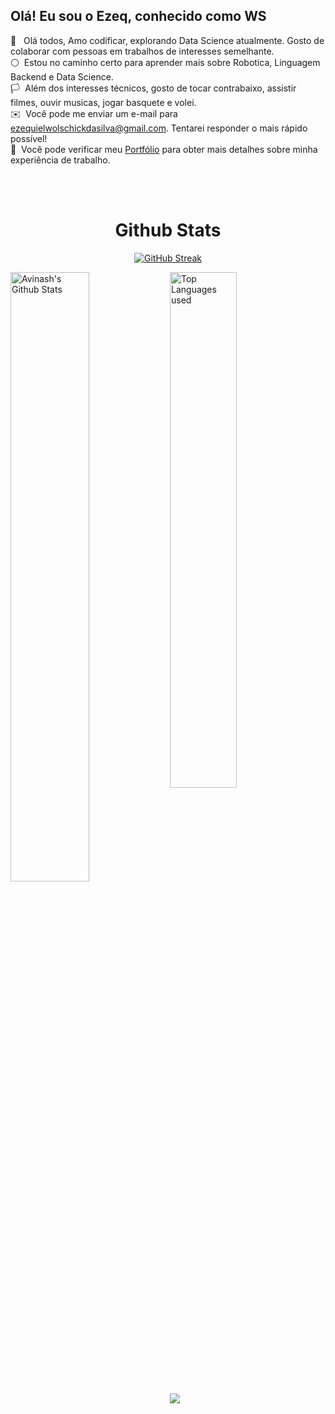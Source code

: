 
## Olá! Eu sou o Ezeq, conhecido como WS

🤍 &nbsp; Olá  todos, Amo codificar, explorando Data Science atualmente. Gosto de colaborar com pessoas em trabalhos de interesses semelhante. \
⚪ &nbsp;Estou no caminho certo para aprender mais sobre Robotica, Linguagem Backend e Data Science.\
🏳️ &nbsp;Além dos interesses técnicos, gosto de tocar contrabaixo, assistir filmes, ouvir musicas, jogar basquete e volei.\
✉️ &nbsp;Você pode me enviar um e-mail para ezequielwolschickdasilva@gmail.com. Tentarei responder o mais rápido possível!\
📄 &nbsp;Você pode verificar meu [Portfólio](https://drive.google.com/file/d/1v5f_6yPmzy0rJQyA_pXtUQ6s663wsk4i/view?usp=sharing) para obter mais detalhes sobre minha experiência de trabalho.

<br>
<br>

<h1 align="center">Github Stats</h1>

<div align="center">

[![GitHub Streak](https://streak-stats.demolab.com?user=ezequielwolschick&theme=black-ice&date_format=M%20j%5B%2C%20Y%5D&border=EBEBEB&stroke=EBEBEB&ring=EBEBEB&background=00000003&fire=FFFFFF&currStreakNum=FFFFFF&sideNums=EBEBEB&currStreakLabel=EBEBEB&sideLabels=EBEBEB&dates=EBEBEB&excludeDaysLabel=EBEBEB)](https://git.io/streak-stats)

 </div>
 
<img align="left" alt="Avinash's Github Stats" src="https://github-readme-stats.vercel.app/api?username=ezequielwolschick&&show_icons=true&bg_color=00000003&title_color=ffffffff&icon_color=ffffffff&text_color=ffffffff" width="50%" />
<img alt="Top Languages used" src="https://github-readme-stats.vercel.app/api/top-langs/?username=ezequielwolschick&layout=compact&bg_color=00000003&title_color=ffffffff&text_color=ffffffff" width="46%" />
<br>
<img src="https://activity-graph.herokuapp.com/graph?username=ezequielwolschick&theme=xcode">
